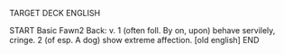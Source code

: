 TARGET DECK
ENGLISH

START
Basic
Fawn2
Back: v. 1 (often foll. By on, upon) behave servilely, cringe. 2 (of esp. A dog) show extreme affection. [old english]
END
